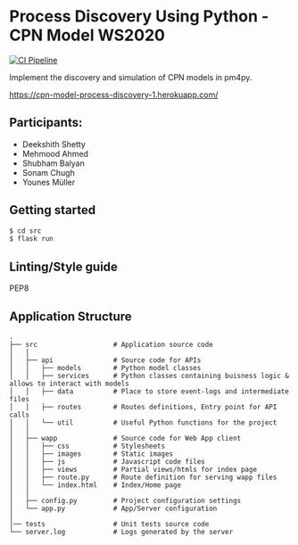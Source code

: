 # Process Discovery Using Python - CPN Model WS2020

[![CI Pipeline](https://github.com/Younesmueller/CPN-Model-Process-Discovery-WS-20/workflows/CI%20Pipeline/badge.svg)](https://github.com/Younesmueller/CPN-Model-Process-Discovery-WS-20/actions)

Implement the discovery and simulation of CPN models in pm4py.

https://cpn-model-process-discovery-1.herokuapp.com/


## Participants:
* Deekshith Shetty
* Mehmood Ahmed
* Shubham Balyan
* Sonam Chugh
* Younes Müller


## Getting started
```bash
$ cd src
$ flask run
```


## Linting/Style guide
PEP8


## Application Structure

```
.
├── src                   # Application source code
│   │
│   ├── api               # Source code for APIs
│   │   ├── models        # Python model classes
│   │   ├── services      # Python classes containing buisness logic & allows to interact with models
│   │   ├── data          # Place to store event-logs and intermediate files
│   │   ├── routes        # Routes definitions, Entry point for API calls
│   │   └── util          # Useful Python functions for the project
│   │
│   ├── wapp              # Source code for Web App client
│   │   ├── css           # Stylesheets
│   │   ├── images        # Static images
│   │   ├── js            # Javascript code files
│   │   ├── views         # Partial views/htmls for index page
│   │   ├── route.py      # Route definition for serving wapp files
│   │   └── index.html    # Index/Home page 
│   │
│   ├── config.py         # Project configuration settings
│   └── app.py            # App/Server configuration
│
│── tests                 # Unit tests source code
└── server.log            # Logs generated by the server
```